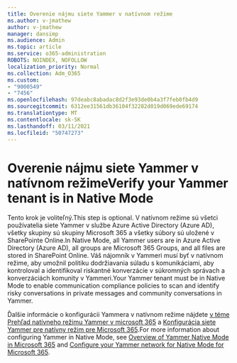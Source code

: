 ```yaml
---
title: Overenie nájmu siete Yammer v natívnom režime
ms.author: v-jmathew
author: v-jmathew
manager: dansimp
ms.audience: Admin
ms.topic: article
ms.service: o365-administration
ROBOTS: NOINDEX, NOFOLLOW
localization_priority: Normal
ms.collection: Adm_O365
ms.custom:
- "9000549"
- "7456"
ms.openlocfilehash: 97deabc8abadac8d2f3e93de0b4a3f7feb0fb4d9
ms.sourcegitcommit: 6312ee31561db36104f32282d019d069ede69174
ms.translationtype: MT
ms.contentlocale: sk-SK
ms.lasthandoff: 03/11/2021
ms.locfileid: "50747273"
---
```

# <a name="verify-your-yammer-tenant-is-in-native-mode"></a><span data-ttu-id="01647-102">Overenie nájmu siete Yammer v natívnom režime</span><span class="sxs-lookup"><span data-stu-id="01647-102">Verify your Yammer tenant is in Native Mode</span></span>

<span data-ttu-id="01647-103">Tento krok je voliteľný.</span><span class="sxs-lookup"><span data-stu-id="01647-103">This step is optional.</span></span> <span data-ttu-id="01647-104">V natívnom režime sú všetci používatelia siete Yammer v službe Azure Active Directory (Azure AD), všetky skupiny sú skupiny Microsoft 365 a všetky súbory sú uložené v SharePointe Online.</span><span class="sxs-lookup"><span data-stu-id="01647-104">In Native Mode, all Yammer users are in Azure Active Directory (Azure AD), all groups are Microsoft 365 Groups, and all files are stored in SharePoint Online.</span></span> <span data-ttu-id="01647-105">Váš nájomník v Yammeri musí byť v natívnom režime, aby umožnil politiku dodržiavania súladu s komunikáciami, aby kontroloval a identifikoval riskantné konverzácie v súkromných správach a konverzáciách komunity v Yammeri.</span><span class="sxs-lookup"><span data-stu-id="01647-105">Your Yammer tenant must be in Native Mode to enable communication compliance policies to scan and identify risky conversations in private messages and community conversations in Yammer.</span></span>  
  
<span data-ttu-id="01647-106">Ďalšie informácie o konfigurácii Yammera v natívnom režime nájdete [v téme Prehľad natívneho režimu Yammer v microsoft 365](https://go.microsoft.com/fwlink/?linkid=2129829) a [Konfigurácia siete Yammer pre natívny režim pre Microsoft 365](https://go.microsoft.com/fwlink/?linkid=2129772).</span><span class="sxs-lookup"><span data-stu-id="01647-106">For more information about configuring Yammer in Native Mode, see [Overview of Yammer Native Mode in Microsoft 365](https://go.microsoft.com/fwlink/?linkid=2129829) and [Configure your Yammer network for Native Mode for Microsoft 365](https://go.microsoft.com/fwlink/?linkid=2129772).</span></span>
